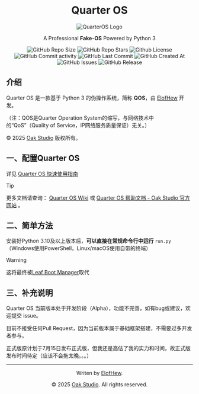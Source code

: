 <div align="center">

# Quarter OS

![QuarterOS Logo](https://os.drevan.xyz/icon/qos_512.ico)

A Professional **Fake-OS** Powered by Python 3

![GitHub Repo Size](https://img.shields.io/github/repo-size/ElofHew/QOS)
![GitHub Repo Stars](https://img.shields.io/github/stars/ElofHew/QOS?style=flat)
![Github License](https://img.shields.io/github/license/ElofHew/QOS?style=flat)
![GitHub Commit activity](https://img.shields.io/github/commit-activity/t/ElofHew/QOS)
![GitHub Last Commit](https://img.shields.io/github/last-commit/ElofHew/QOS)
![GitHub Created At](https://img.shields.io/github/created-at/ElofHew/QOS)
![GitHub Issues](https://img.shields.io/github/issues/ElofHew/QOS)
![GitHub Release](https://img.shields.io/github/v/release/ElofHew/QOS)

</div>

## 介绍

Quarter OS 是一款基于 Python 3 的伪操作系统，简称 **QOS**，由 [ElofHew](https://github.com/ElofHew) 开发。

（注：QOS是Quarter Operation System的缩写，与网络技术中的“QoS”（Quality of Service，IP网络服务质量保证）无关。）

&copy; 2025 [Oak Studio](https://t.me/oakstd) 版权所有。

## 一、配置Quarter OS

详见 [Quarter OS 快速使用指南](https://github.com/ElofHew/QOS/wiki/Quick_Use)

>[!TIP]
>更多文档请查询： [Quarter OS Wiki](https://github.com/ElofHew/QOS/wiki) 或 [Quarter OS 帮助文档 - Oak Studio 官方网站](https://os.drevan.xyz/qos/docs) 。

## 二、简单方法

安装好Python 3.10及以上版本后，**可以直接在常规命令行中运行** `run.py` （Windows使用PowerShell，Linux/macOS使用自带的终端）

>[!WARNING]
> 这将最终被[Leaf Boot Manager](https://github.com/ElofHew/LBM)取代

## 三、补充说明

Quarter OS 当前版本处于开发阶段（Alpha），功能不完善，如有bug或建议，欢迎提交 issue。

目前不接受任何Pull Request，因为当前版本属于基础框架搭建，不需要过多开发者参与。

正式版原计划于7月15日发布正式版，但我还是高估了我的实力和时间，故正式版发布时间待定（应该不会拖太晚。。。）

------

<div align="center">

Writen by [ElofHew](https://github.com/ElofHew).

&copy; 2025 [Oak Studio](https://t.me/oakstd). All rights reserved.

</div>